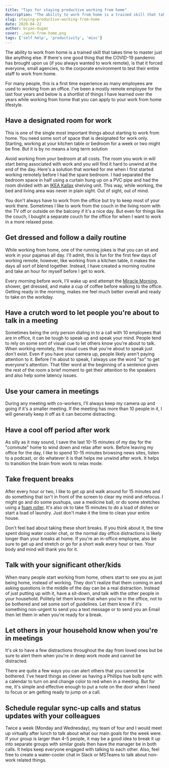 ```yaml
---
title: "Tips for staying productive working from home"
description: "The ability to work from home is a trained skill that takes time to master just like anything else. Some tips from a remote employee."
slug: staying-productive-working-from-home
date: 2020-04-22
author: bryan-dugan
cover: ./work-from-home.png
tags: ['self help', 'productivity', 'misc']
---
```


The ability to work from home is a trained skill that takes time to master just like anything else. If there's one good thing that the COVID-19 pandemic has brought upon us (if you always wanted to work remote), is that it forced everyone, small agencies, to the corporate environment to test their entire staff to work from home.

For many people, this is a first time experience as many employees are used to working from an office. I've been a mostly remote employee for the last four years and below is a shortlist of things I have learned over the years while working from home that you can apply to your work from home lifestyle.

## Have a designated room for work

This is one of the single most important things about starting to work from home. You need some sort of space that is designated for work only. Starting, working at your kitchen table or bedroom for a week or two might be fine. But it is by no means a long term solution

Avoid working from your bedroom at all costs. The room you work in will start being associated with work and you will find it hard to unwind at the end of the day. Here's a solution that worked for me when I first started working remotely before I had the spare bedroom. I had separated the bedroom space in half using a curtain hung up on a PVC pipe and had the room divided with an [IKEA Kallax](https://www.ikea.com/us/en/p/kallax-shelf-unit-black-brown-10275862/) shelving unit. This way, while working, the bed and living area was never in plain sight. Out of sight, out of mind.

You don't always have to work from the office but try to keep most of your work there. Sometimes I like to work from the couch in the living room with the TV off or outside on the balcony if it's a nice day. But even for things like the couch, I bought a separate couch for the office for when I want to work in a more relaxed pose.

## Get dressed and follow a daily routine

While working from home, one of the running jokes is that you can sit and work in your pajamas all day. I'll admit, this is fun for the first few days of working remote, however, like working from a kitchen table, it makes the days all sort of blend together. Instead, I have created a morning routine and take an hour for myself before I get to work.

Every morning before work, I'll wake up and attempt the [Miracle Morning](https://amzn.to/3gjHxuE), shower, get dressed, and make a cup of coffee before walking to the office. Getting ready in the morning, makes me feel much better overall and ready to take on the workday.

## Have a crutch word to let people you're about to talk in a meeting

Sometimes being the only person dialing in to a call with 10 employees that are in office, it can be tough to speak up and speak your mind. People tend to rely on some sort of visual cue to let others know you're about to talk. When working remotely, the visual cues that you're about to speak just don't exist. Even if you have your camera up, people likely aren't paying attention to it. Before I'm about to speak, I always use the word "so" to get everyone's attention. That filler word at the beginning of a sentence gives the rest of the room a brief moment to get their attention to the speakers and also help some latency issues.

## Use your camera in meetings

During any meeting with co-workers, I'll always keep my camera up and going if it's a smaller meeting. If the meeting has more than 10 people in it, I will generally keep it off as it can become distracting.

## Have a cool off period after work

As silly as it may sound, I save the last 10-15 minutes of my day for the "commute" home to wind down and relax after work. Before leaving my office for the day, I like to spend 10-15 minutes browsing news sites, listen to a podcast, or do whatever it is that helps me unwind after work. It helps to transition the brain from work to relax mode.

## Take frequent breaks

After every hour or two, I like to get up and walk around for 15 minutes and do something that isn't in front of the screen to clear my mind and refocus. I might go and do some pushups, use a medicine ball, or do some stretches using a [foam roller](https://amzn.to/2B4QV5k). It's also ok to take 15 minutes to do a load of dishes or start a load of laundry. Just don't make it the time to clean your entire house.

Don't feel bad about taking these short breaks. If you think about it, the time spent doing water cooler chat, or the normal day office distractions is likely longer than your breaks at home. If you're an in-office employee, also be sure to get up and stretch or go for a short walk every hour or two. Your body and mind will thank you for it.

## Talk with your significant other/kids

When many people start working from home, others start to see you as just being home, instead of working. They don't realize that them coming in and asking questions in the middle of the day can be a real distraction. Instead of just putting up with it, have a sit-down, and talk with the other people in your household. Politely let them know that when you're in the office, not to be bothered and set some sort of guidelines. Let them know if it's something non-urgent to send you a text message or to send you an Email then let them in when you're ready for a break.

## Let others in your household know when you're in meetings

It's ok to have a few distractions throughout the day from loved ones but be sure to alert them when you're in deep work mode and cannot be distracted.

There are quite a few ways you can alert others that you cannot be bothered. I've heard things as clever as having a Phillips hue bulb sync with a calendar to turn on and change color to red when in a meeting. But for me, It's simple and effective enough to put a note on the door when I need to focus or am getting ready to jump on a call.

## Schedule regular sync-up calls and status updates with your colleagues

Twice a week (Monday and Wednesday), my team of four and I would meet up virtually after lunch to talk about what our main goals for the week were. If your group is larger than 4-5 people, it may be a good idea to break it up into separate groups with similar goals then have the manager be in both calls. It helps keep everyone engaged with talking to each other. Also, feel free to create a water-cooler chat in Slack or MSTeams to talk about non-work related things.
